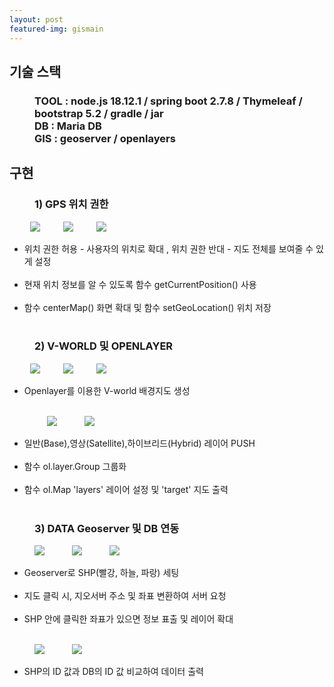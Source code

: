 ```yaml
---
layout: post
featured-img: gismain
---
```



## 기술 스택 
<h3 style="margin-left: 40px;" > TOOL : node.js 18.12.1 / spring boot 2.7.8 / Thymeleaf / bootstrap 5.2  / gradle / jar
<br>DB :   Maria DB 
<br>GIS :  geoserver  / openlayers</h3>


<div>
<h2>구현</h2>
<h3 style="margin-left: 40px;">1) GPS 위치 권한</h3>
    <div>
    <img src="/assets/img/posts/1.위치 권한 o.png"   style="margin-left: 33px; "/>
    <img src="/assets/img/posts/1.위치 권한 x.png"   style="margin-left: 33px; "/>
        <img src="/assets/img/posts/1.위치 권한 여부.png"   style="margin-left: 33px; "/>
     <ul>
      <li>위치 권한 허용 - 사용자의 위치로 확대 , 위치 권한 반대 - 지도 전체를 보여줄 수 있게 설정</li>
      <br>
      <li>현재 위치 정보를 알 수 있도록 함수 getCurrentPosition() 사용</li>
      <br>
      <li>함수 centerMap() 화면 확대 및 함수 setGeoLocation() 위치 저장</li>
      <br>
    </ul>
   </div>

<h3 style="margin-left: 40px;">2) V-WORLD 및 OPENLAYER</h3>
  <div>
    <img src="/assets/img/posts/2.화면-1.png"   style="margin-left: 33px; "/>
    <img src="/assets/img/posts/2.화면-2.png"   style="margin-left: 33px; "/>
     <img src="/assets/img/posts/2.화면-3.png"   style="margin-left: 33px; "/>
      <ul >
      <li>Openlayer를 이용한 V-world 배경지도 생성</li>
      <br>
    </ul>
   </div>
 <div>
    <img src="/assets/img/posts/2.vworld 이용한 화면 배열로 담기.png"   style="margin-left: 60px; "/>
    <img src="/assets/img/posts/2.화면 타겟에 올리기.png"   style="margin-left: 40px; "/>
      <ul >
      <li>일반(Base),영상(Satellite),하이브리드(Hybrid) 레이어 PUSH</li>
      <br>
      <li>함수 ol.layer.Group 그룹화</li>
      <br>
      <li>함수 ol.Map 'layers' 레이어 설정 및 'target' 지도 출력</li>
      <br>
    </ul>
   </div>

<h3 style="margin-left: 40px;">3) DATA Geoserver 및 DB 연동</h3>
<div>
    <img src="/assets/img/posts/3.3개의 하천 geoserver.png"style="margin-left: 40px; "/>
    <img src="/assets/img/posts/4.클릭시 줌인 및 하천정보 팝업 출력.png"   style="margin-left: 40px; "/>
    <img src="/assets/img/posts/4.클릭시 가져온정보로 그 shp의 위치 줌인.png"   style="margin-left: 40px; "/>
      <ul>
      <li>Geoserver로 SHP(빨강, 하늘, 파랑) 세팅</li>
      <br>
      <li>지도 클릭 시, 지오서버 주소 및 좌표 변환하여 서버 요청</li>
      <br>
      <li>SHP 안에 클릭한 좌표가 있으면 정보 표출 및 레이어 확대</li>
      <br>
    </ul>
   </div>

</div>

<div>
    <img src="/assets/img/posts/4.타임리프 데이터.png"   style="margin-left: 40px; "/>
    <img src="/assets/img/posts/4.타임리프 데이터db.png"   style="margin-left: 40px; "/>
      <ul>
      <li>SHP의 ID 값과 DB의 ID 값 비교하여 데이터 출력</li>
      <br>
    </ul>
   </div>

</div>



 
 